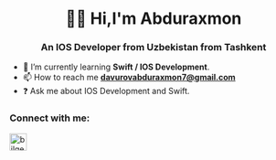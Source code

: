 <h1 align="center" width="30" /> 👨‍💻 Hi,I'm Abduraxmon</h1>
<h3 align="center">An IOS Developer from Uzbekistan from Tashkent</h3>



- 🌱 I’m currently learning <strong>Swift / IOS Development</strong>.
- 📫 How to reach me  **davurovabduraxmon7@gmail.com**
- ❓ Ask me about IOS Development and Swift.


<h3 align="left">Connect with me:</h3>
<p style="text-align:left">
<a href="https://www.linkedin.com/in/abduramon-davurov-618389257/" target="blank"><img align="center" src="https://velanovascular.com/wp-content/uploads/2020/06/LinkedIn.png" alt="bilgecakar" height="30" width="30" /></a>
</p>


<!---
davurov/davurov is a ✨ special ✨ repository because its `README.md` (this file) appears on your GitHub profile.
You can click the Preview link to take a look at your changes.
--->
